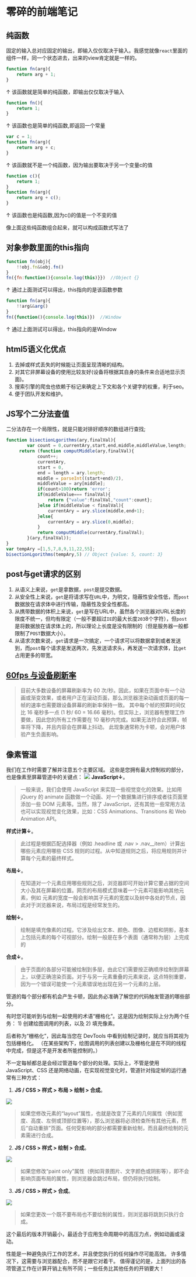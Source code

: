 # 零碎的前端笔记
## 纯函数
固定的输入总对应固定的输出，即输入仅仅取决于输入。我感觉就像`react`里面的组件一样，同一个状态进去，出来的view肯定就是一样的。
```javascript
function fn(arg){
	return arg + 1;
}
```
↑ 该函数就是简单的纯函数，即输出仅仅取决于输入

```javascript
function fn(){
	return 1;
}
```
↑ 该函数也是简单的纯函数,即返回一个常量

```javascript
var c = 1;
function fn(arg){
	return arg + c;
}
```
↑ 该函数就不是一个纯函数，因为输出要取决于另一个变量c的值

```javascript
function c(){
	return 1;
}
function fn(arg){
	return arg + c();
}
```
↑ 该函数也是纯函数,因为c()的值是一个不变的值

像上面这些纯函数组合起来，就可以构成函数式写法了

## 对象参数里面的this指向
```javascript
function fn(obj){
	!!obj.fn&&obj.fn()
}
fn({fn:function(){console.log(this)}}) 	//Object {}
```
↑ 通过上面测试可以得出，this指向的是该函数参数

```javascript
function fn(arg){
	!!arg&&arg()
}
fn({function(){console.log(this)}) 	//Window
```
↑ 通过上面测试可以得出，this指向的是Window

## html5语义化优点
1. 去掉或样式丢失的时候能让页面呈现清晰的结构。
2. 对其它非屏幕设备的使用比较友好(设备将根据其自身的条件来合适地显示页面)。
3. 搜索引擎的爬虫也依赖于标记来确定上下文和各个关键字的权重，利于seo。
4. 便于团队开发和维护。

## JS写个二分法查值
二分法存在一个局限性，就是只能对排好顺序的数组进行查找;
```javascript
function bisectionLgorithms(ary,finalVal){
		var count = 0,currentAry,start,end,middle,middleValue,length;
	 return (function computMiddle(ary,finalVal){
			count++;
			currentAry,
			start = 0,
			end = length = ary.length;
			middle = parseInt((start+end)/2),
			middleValue = ary[middle];
			if(count>100)return 'error';
			if(middleValue=== finalVal){
				return {"value":finalVal,"count":count};
			}else if(middleValue < finalVal){
				currentAry = ary.slice(middle,end+1);
			}else{
				currentAry = ary.slice(0,middle);
			}
			return computMiddle(currentAry,finalVal);
		}(ary,finalVal));
}
var tempAry =[1,5,7,8,9,11,22,55];
bisectionLgorithms(tempAry,5) // Object {value: 5, count: 3}
```
## post与get请求的区别
1. 从语义上来说，`get`是拿数据，`post`是提交数据。
2. 从安全性上来说，`get`是将请求写在`URL`中，为明文，隐蔽性安全性低，而`post`数据放在请求体中进行传输，隐蔽性及安全性都高。
3. 从携带数据的体积上来说，`get`是写在URL中，虽然各个浏览器对URL长度的限度不统一，但均有限定（一般不要超过`IE`的最大长度`203`8个字符），但`post`是将数据放在请求体上的，所以理论上长度是没有限制的（但是服务器一般都限制了`POST`数据大小）。
4. 从请求次数来说，`get`请求是一次搞定，一个请求可以将数据拿到或者发送到，而`post`每个请求是发送两次，先发送请求头，再发送一次请求体，比`get`占用更多的带宽。

## [60fps 与设备刷新率](https://developers.google.com/web/fundamentals/performance/rendering/)

> 目前大多数设备的屏幕刷新率为 60 次/秒。因此，如果在页面中有一个动画或渐变效果，或者用户正在滚动页面，那么浏览器渲染动画或页面的每一帧的速率也需要跟设备屏幕的刷新率保持一致。
> 其中每个帧的预算时间仅比 16 毫秒多一点 (1 秒/ 60 = 16.66 毫秒)。但实际上，浏览器有整理工作要做，因此您的所有工作需要在 10 毫秒内完成。如果无法符合此预算，帧率将下降，并且内容会在屏幕上抖动。 此现象通常称为卡顿，会对用户体验产生负面影响。

## 像素管道
我们在工作时需要了解并注意五个主要区域。 这些是您拥有最大控制权的部分，也是像素至屏幕管道中的关键点：
<img src="../images/frame-full.jpg" style="max-width:100%;"/>
**JavaScript↓**。

> 一般来说，我们会使用 JavaScript 来实现一些视觉变化的效果。比如用 jQuery 的 animate 函数做一个动画、对一个数据集进行排序或者往页面里添加一些 DOM 元素等。当然，除了 JavaScript，还有其他一些常用方法也可以实现视觉变化效果，比如：CSS Animations、Transitions 和 Web Animation API。

**样式计算↓**。

> 此过程是根据匹配选择器（例如 .headline 或 .nav > .nav__item）计算出哪些元素应用哪些 CSS 规则的过程。从中知道规则之后，将应用规则并计算每个元素的最终样式。

**布局↓**。

> 在知道对一个元素应用哪些规则之后，浏览器即可开始计算它要占据的空间大小及其在屏幕的位置。网页的布局模式意味着一个元素可能影响其他元素，例如 <body> 元素的宽度一般会影响其子元素的宽度以及树中各处的节点，因此对于浏览器来说，布局过程是经常发生的。

**绘制↓**。

> 绘制是填充像素的过程。它涉及绘出文本、颜色、图像、边框和阴影，基本上包括元素的每个可视部分。绘制一般是在多个表面（通常称为层）上完成的

**合成↓**。

> 由于页面的各部分可能被绘制到多层，由此它们需要按正确顺序绘制到屏幕上，以便正确渲染页面。对于与另一元素重叠的元素来说，这点特别重要，因为一个错误可能使一个元素错误地出现在另一个元素的上层。

管道的每个部分都有机会产生卡顿，因此务必准确了解您的代码触发管道的哪些部分。

有时您可能听到与绘制一起使用的术语“栅格化”。这是因为绘制实际上分为两个任务： 1) 创建绘图调用的列表，以及 2) 填充像素。

后者称为“栅格化”，因此每当您在 DevTools 中看到绘制记录时，就应当将其视为包括栅格化。 （在某些架构下，绘图调用的列表创建以及栅格化是在不同的线程中完成，但是这不是开发者所能控制的。）

不一定每帧都总是会经过管道每个部分的处理。实际上，不管是使用 JavaScript、CSS 还是网络动画，在实现视觉变化时，管道针对指定帧的运行通常有三种方式：
1. **JS / CSS > 样式 > 布局 > 绘制 > 合成**。

<img src="../images/frame-full.jpg" style="max-width:100%;"/>

> 如果您修改元素的“layout”属性，也就是改变了元素的几何属性（例如宽度、高度、左侧或顶部位置等），那么浏览器将必须检查所有其他元素，然后“自动重排”页面。任何受影响的部分都需要重新绘制，而且最终绘制的元素需进行合成。

2. **JS / CSS > 样式 > 绘制 > 合成**。

<img src="../images/frame-no-layout.jpg" style="max-width:100%;"/>

> 如果您修改“paint only”属性（例如背景图片、文字颜色或阴影等），即不会影响页面布局的属性，则浏览器会跳过布局，但仍将执行绘制。

3. **JS / CSS > 样式 > 合成**。

<img src="../images/frame-no-layout-paint.jpg" style="max-width:100%;"/>

> 如果您更改一个既不要布局也不要绘制的属性，则浏览器将跳到只执行合成。

这个最后的版本开销最小，最适合于应用生命周期中的高压力点，例如动画或滚动。

性能是一种避免执行工作的艺术，并且使您执行的任何操作尽可能高效。 许多情况下，这需要与浏览器配合，而不是跟它对着干。 值得谨记的是，上面列出的各项管道工作在计算开销上有所不同；一些任务比其他任务的开销要大！
